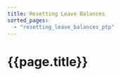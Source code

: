 ```yaml
---
title: Resetting Leave Balances
sorted_pages:
  - "resetting_leave_balances_ptp"
---
```

# {{page.title}}

